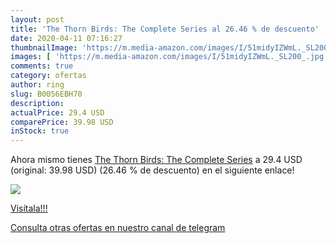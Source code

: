 ```yaml
---
layout: post
title: 'The Thorn Birds: The Complete Series al 26.46 % de descuento'
date: 2020-04-11 07:16:27
thumbnailImage: 'https://m.media-amazon.com/images/I/51midyIZWmL._SL200_.jpg'
images: [ 'https://m.media-amazon.com/images/I/51midyIZWmL._SL200_.jpg' ]
comments: true
category: ofertas
author: ring
slug: B0056EBH70
description:
actualPrice: 29.4 USD
comparePrice: 39.98 USD
inStock: true
---
```


Ahora mismo tienes [The Thorn Birds: The Complete Series](https://www.amazon.com/dp/B0056EBH70/?tag=redken08-20) a 29.4 USD (original: 39.98 USD) (26.46 %  de descuento) en el siguiente enlace!

[![](https://m.media-amazon.com/images/I/51midyIZWmL._SL200_.jpg)](https://www.amazon.com/dp/B0056EBH70/?tag=redken08-20)

[Visítala!!!](https://www.amazon.com/dp/B0056EBH70/?tag=redken08-20)

[Consulta otras ofertas en nuestro canal de telegram](https://t.me/s/ofertas25)
